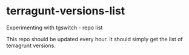 # terragunt-versions-list
Experimenting with tgswitch - repo list

This repo should be updated every hour. It should simply get the list of terragrunt versions.
